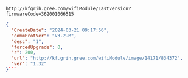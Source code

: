 `http://kfgrih.gree.com/wifiModule/Lastversion?firmwareCode=362001066515`

```json
{
  "CreateDate": "2024-03-21 09:17:56",
  "commProtVer": "V3.2.M",
  "desc": "1",
  "forcedUpgrade": 0,
  "r": 200,
  "url": "http://kf.grih.gree.com/wifiModule/image/14171/834372",
  "ver": "1.32"
}```